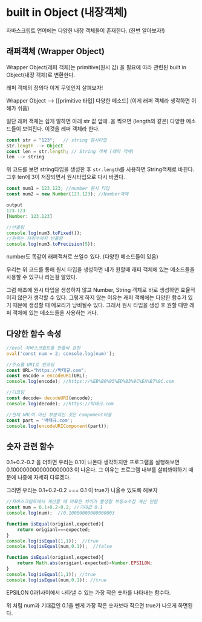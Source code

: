 # built in Object (내장객체) 

자바스크립트 언어에는 다양한 내장 객체들이 존재한다. (한번 알아보자!) 

## 래퍼객체 (Wrapper Object)

Wrapper Object(레퍼 객체)는 primitive(원시 값) 을 필요에 따라 관련된 built in Object(내장 객체)로 변환한다. 

래퍼 객체의 정의다 이게 무엇인지 살펴보자!

Wrapper Object --> [[primitive 타입] 다양한 메소드] (이게 래퍼 객체라 생각하면 이해가 쉬움)

일단 래퍼 객체는 쉽게 말하면 아래 str 값 앞에 .을 찍으면 (length와 같은) 다양한 메소드들이 보여진다. 이것을 레퍼 객체라 한다. 

```js
const str = "123";   // string 원시타입 
str.length --> Object
const len = str.length; // String 객체 (래퍼 객체)
len --> string 
``` 

위 코드를 보면 string타입을 생성한 후 ```str.length```를 사용하면 String객체로 바뀐다. 그후 len에 3이 저장되면서 원시타입으로 다시 바뀐다.

```js
const num1 = 123.123; //number 원시 타입
const num2 = new Number(123.123); //Number객체

output
123.123
[Number: 123.123]

//반올림
console.log(num3.toFixed());
//원하는 자리수까지 반올림
console.log(num3.toPrecision(5));
```
number도 똑같이 래퍼객처로 쓰일수 있다. (다양한 메소드들이 있음) 

우리는 위 코드를 통해 원시 타입을 생성하면 내가 원할때 래퍼 객체에 있는 메소드들을 사용할 수 있구나 라는걸 알았다. 

그럼 애초에 원시 타입을 생성하지 않고 Number, String 객체로 바로 생성하면 효율적이지 않은가 생각할 수 있다. 
그렇게 하지 않는 이유는 래퍼 객체에는 다양한 함수가 있기 때문에 생성할 때 메모리가 낭비될수 있다. 그래서 원시 타입을 생성 후 원할 때만 래퍼 객체에 있는 메소드들을 사용하는 거다. 

## 다양한 함수 속성

```js
//eval 자바스크립트를 한줄씩 표현
eval('const num = 2; console.log(num)');

//주소를 URI로 인코딩
const URL="https://박태규.com";
const encode = encodeURI(URL);
console.log(encode); //https://%EB%B0%95%ED%83%9C%EA%B7%9C.com

//디코딩
const decode= decodeURI(encode);
console.log(decode); //https://박태규.com

//전체 URL이 아닌 부분적인 것은 compoment이용
const part = '벅태규.com';
console.log(encodeURIComponent(part));
```

## 숫자 관련 함수

0.1+0.2-0.2 을 더하면 우리는 0.1이 나온다 생각하지만 
프로그램을 실행해보면 0.1000000000000000003 이 나온다. 그 이유는 프로그램 내부를 살펴봐야하기 때문에 나중에 자세히 다루겠다. 

그러면 우리는 0.1+0.2-0.2 === 0.1 이 true가 나올수 있도록 해보자 

```js
//자바스크립트에서 계산할 때 미묘한 차이가 발생함 부동소수점 계산 안됨 
const num = 0.1+0.2-0.2; //기대값 0.1 
console.log(num);  //0.10000000000000003

function isEqual(origianl,expected){
    return origianl===expected;
}
console.log(isEqual(1,1));  //true
console.log(isEqual(num,0.1));  //false

function isEqual(origianl,expected){
    return Math.abs(origianl-expected)<Number.EPSILON;
}
console.log(isEqual(1,1)); //true
console.log(isEqual(num,0.1)); //true
```
EPSILON 0과1사이에서 나타낼 수 있는 가장 작은 숫자를 나타내는 함수다. 

위 처럼 num과 기대값인 0.1을 뺀게 가장 작은 숫자보다 작으면 true가 나오게 하면된다. 


